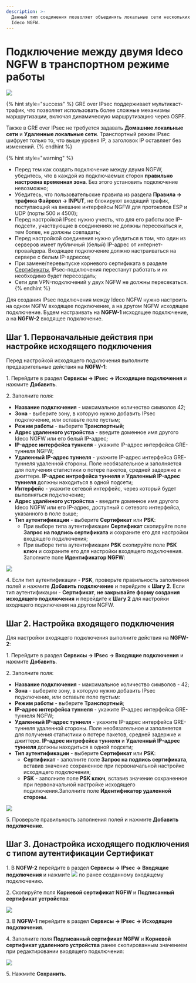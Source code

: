 ```yaml
---
description: >-
  Данный тип соединения позволяет объединять локальные сети нескольких серверов
  Ideco NGFW.
---
```


# Подключение между двумя Ideco NGFW в транспортном режиме работы

![](/.gitbook/assets/ipsec-utm-to-utm-transport.png)

{% hint style="success" %}
GRE over IPsec поддерживает мультикаст-трафик, что позволяет использовать более сложные механизмы маршрутизации, включая динамическую маршрутизацию через OSPF.

Также в GRE over IPsec не требуется задавать **Домашние локальные сети** и **Удаленные локальные сети**. Транспортный режим IPsec шифрует только то, что выше уровня IP, а заголовок IP оставляет без изменений.
{% endhint %}

{% hint style="warning" %}
* Перед тем как создать подключение между двумя NGFW, убедитесь, что в каждой из подключаемых сторон **правильно настроена временная зона**. Без этого установить подключение невозможно;
* Убедитесь, что пользовательские правила из раздела **Правила -> трафика Файрвол -> INPUT**, не блокируют входящий трафик, поступающий на внешние интерфейсы NGFW для протоколов ESP и UDP (порты 500 и 4500);
* Перед настройкой IPsec нужно учесть, что для его работы все IP-подсети, участвующие в соединениях не должны пересекаться и, тем более, не должны совпадать;
* Перед настройкой соединения нужно убедиться в том, что один из серверов имеет публичный (белый) IP-адрес от интернет-провайдера. Входящее подключение должно настраиваться на сервере с белым IP-адресом;
* При замене/перевыпуске корневого сертификата в разделе [Сертификаты](/settings/services/certificates/README.md), IPsec-подключения перестанут работать и их необходимо будет пересоздать;
* Сети для VPN-подключений у двух NGFW не должны пересекаться.
{% endhint %}

Для создания IPsec подключения между Ideco NGFW нужно настроить на одном NGFW входящее подключение, а на другом NGFW исходящее подключение. Будем настраивать на **NGFW-1** исходящее подключение, а на **NGFW-2** входящее подключение.

## Шаг 1. Первоначальные действия при настройке исходящего подключения

Перед настройкой исходящего подключения выполните предварительные действия на **NGFW-1**:

1\. Перейдите в раздел **Сервисы -> IPsec -> Исходящие подключения** и нажмите **Добавить**.

2\. Заполните поля:
   
   * **Название подключения** - максимальное количество символов 42;
   * **Зона** - выберите зону, в которую нужно добавить IPsec подключение, или оставьте поле пустым;
   * **Режим работы** - выберите **Транспортный**;
   * **Адрес удаленного устройства** - введите доменное имя другого Ideco NGFW или его белый IP-адрес;
   * **IP-адрес интерфейса туннеля** - укажите IP-адрес интерфейса GRE-туннеля NGFW;
   * **Удаленный IP-адрес туннеля** - укажите IP-адрес интерфейса GRE-туннеля удаленной стороны. Поле необязательное и заполняется для получения статистики о потере пакетов, средней задержке и джиттере. **IP-адрес интрефейса туннеля** и **Удаленный IP-адрес туннеля** должны находиться в одной подсети;
   * **Интерфейс** - укажите сетевой интерфейс, через который будет выполняться подключение;
   * **Адрес удалённого устройства** - введите доменное имя другого Ideco NGFW или его IP-адрес, доступный с сетевого интерфейса, указанного в поле выше;
   * **Тип аутентификации** - выберите **Сертификат** или **PSK**:
     * При выборе типа аутентификации **Сертификат** скопируйте поле **Запрос на подпись сертификата** и сохраните его для настройки входящего подключения;
     * При выборе типа аутентификации **PSK** скопируйте поле **PSK ключ** и сохраните его для настройки входящего подключения. Заполните поле **Идентификатор NGFW**:

  ![](/.gitbook/assets/ipsec6.png)

4\. Если тип аутентификации - **PSK**, проверьте правильность заполнения полей и нажмите **Добавить подключение** и перейдите к **Шагу 2**. Если тип аутентификации - **Сертификат**, **не закрывайте форму создания исходящего подключения** и перейдите к **Шагу 2** для настройки входящего подключения на другом NGFW.

## Шаг 2. Настройка входящего подключения

Для настройки входящего подключения выполните действия на **NGFW-2**:

1\. Перейдите в раздел **Сервисы -> IPsec -> Входящие подключения** и нажмите **Добавить**.

2\. Заполните поля:

   * **Название подключения** - максимальное количество символов - 42;
   * **Зона** - выберите зону, в которую нужно добавить IPsec подключение, или оставьте поле пустым:
   * **Режим работы** - выберите **Транспортный**;
   * **IP-адрес интерфейса туннеля** - укажите IP-адрес интерфейса GRE-туннеля NGFW;
   * **Удаленный IP-адрес туннеля** - укажите IP-адрес интерфейса GRE-туннеля удаленной стороны. Поле необязательное и заполняется для получения статистики о потере пакетов, средней задержке и джиттере. **IP-адрес интрефейса туннеля** и **Удаленный IP-адрес туннеля** должны находиться в одной подсети;
   * **Тип аутентификации** - выберите **Сертификат** или **PSK**:
     * **Сертификат** - заполните поле **Запрос на подпись сертификата**, вставив значение сохраненное при первоначальной настройке исходящего подключения;
     * **PSK** - заполните поле **PSK ключ**, вставив значение сохраненное при первоначальной настройке исходящего подключения.Заполните поле **Идентификатор удаленной стороны**.

  ![](/.gitbook/assets/ipsec7.png)

5\. Проверьте правильность заполнения полей и нажмите **Добавить подключение**.

## Шаг 3. Донастройка исходящего подключения с типом аутентификации Сертификат

1\. В **NGFW-2** перейдите в раздел **Сервисы -> IPsec -> Входящие подключения** и нажмите ![](/.gitbook/assets/icon-edit.png) по ранее созданному входящему подключению.

2\.  Скопируйте поля **Корневой сертификат NGFW** и **Подписанный сертификат устройства**:

  ![](/.gitbook/assets/ipsec8.png)

3\. В **NGFW-1** перейдите в раздел **Сервисы -> IPsec -> Исходящие подключения**.

4\.  Заполните поля **Подписанный сертификат NGFW** и **Корневой сертификат удаленного устройства** ранее скопированным значением при редактировании входящего подключения:

  ![](/.gitbook/assets/ipsec9.png)

5\. Нажмите **Сохранить**.
